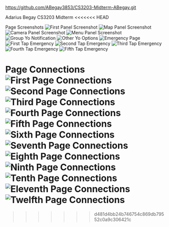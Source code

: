 https://github.com/ABegay3853/CS3203-Midterm-ABegay.git

Adarius Begay CS3203 Midterm
<<<<<<< HEAD

Page Screenshots
![First Panel Screenshot](Home_Page.png)
![Map Panel Screenshot](Map_Page.png)
![Camera Panel Screenshot](Camera_Page.png)
![Menu Panel Screenshot](Menu_Page.png)
![Group Yo Notification](Group_Yo.png)
![Other Yo Options](Other_Yos.png)
![Emergency Page](First_911.png)
![First Tap Emergency](Second_911.png)
![Second Tap Emergency](Third_911.png)
![Third Tap Emergency](Fourth_911.png)
![Fourth Tap Emergency](Fifth_911.png)
![Fifth Tap Emergency](Sixth_911.png)

Page Connections
![First Page Connections](Home_screen_connections.png)
![Second Page Connections](Second_screen_connections.png)
![Third Page Connections](Third_screen_connections.png)
![Fourth Page Connections](Fourth_screen_connections.png)
![Fifth Page Connections](Fifth_screen_connections.png)
![Sixth Page Connections](Sixth_screen_connections.png)
![Seventh Page Connections](Seventh_screen_connections.png)
![Eighth Page Connections](Eighth_screen_connections.png)
![Ninth Page Connections](Ninth_screen_connections.png)
![Tenth Page Connections](Tenth_screen_connections.png)
![Eleventh Page Connections](Eleventh_screen_connections.png)
![Twelfth Page Connections](Twelfth_screen_connections.png)
=======
>>>>>>> d481d4bb24b746754c869db79552c0a9c306421c
